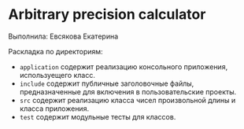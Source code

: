 ﻿# Arbitrary precision calculator


Выполнила: Евсякова Екатерина

Раскладка по директориям:

  - `application` содержит реализацию консольного приложения, используещего класс.
  - `include` содержит публичные заголовочные файлы, предназначенные для включения в пользовательские проекты.
  - `src` содержит реализацию класса чисел произвольной длины и класса приложения.
  - `test` содержит модульные тесты для классов.